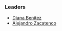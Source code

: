 ### Leaders

* [Diana Benitez](mailto:diana.benitez@owasp.org)
* [Alejandro Zacatenco](mailto:alejandro.zacatenco@owasp.org)
